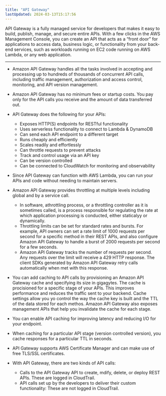 ```yaml
---
title: "API Gateway"
lastUpdated: 2024-03-13T15:17:56
---
```


API Gateway is a fully managed service for developers that makes it easy to build, publish, manage, and secure entire APIs. With a few clicks in the AWS Management Console, you can create an API that acts as a “front door” for applications to access data, business logic, or functionality from your back-end services, such as workloads running on EC2 code running on AWS Lambda, or any web application.

---

- Amazon API Gateway handles all the tasks involved in accepting and processing up to hundreds of thousands of concurrent API calls, including traffic management, authorization and access control, monitoring, and API version management.

- Amazon API Gateway has no minimum fees or startup costs. You pay only for the API calls you receive and the amount of data transferred out.

- API Gateway does the following for your APIs:
    - Exposes HTTP(S) endpoints for RESTful functionality
    - Uses serverless functionality to connect to Lambda & DynamoDB
    - Can send each API endpoint to a different target
    - Runs cheaply and efficiently
    - Scales readily and effortlessly
    - Can throttle requests to prevent attacks
    - Track and control usage via an API key
    - Can be version controlled
    - Can be connected to CloudWatch for monitoring and observability

- Since API Gateway can function with AWS Lambda, you can run your APIs and code without needing to maintain servers.

- Amazon API Gateway provides throttling at multiple levels including global and by a service call.
  - In software, athrottling process, or a throttling controller as it is sometimes called, is a process responsible for regulating the rate at which application processing is conducted, either staticalyy or dynamically.
  - Throttling limits can be set for standard rates and bursts. For example, API owners can set a rate limit of 1000 requests per second for a specific method in their REST APIs, and also configure Amazon API Gateway to handle a burst of 2000 requests per second for a few seconds.
  - Amazon API Gateway tracks the number of requests per second. Any requests over the limit will receive a 429 HTTP response. The client SDKs generated by Amazon API Gateway retry calls automatically when met with this response.

- You can add caching to API calls by provisioning an Amazon API Gateway cache and specifying its size in gigagytes. The cache is procisioned for a specific stage of your APIs. This improves performance and reduces the traffic sent to your backend. Cache settings allow you yo control the way the cache key is built and the TTL of the data stored for each methos. Amazon API Gateway also exposes management APIs that help you invalidate the cache for each stage.

- You can enable API caching for improving latency and reducing I/O for your endpoint.

- When caching for a particular API stage (version controlled version), you cache responses for a particular TTL in seconds.

- API Gateway supports AWS Certificate Manager and can make use of free TLS/SSL certificates.

- With API Gateway, there are two kinds of API calls:
  - Calls to the API Gateway API to create, mdify, delete, or deploy REST APIs. These are logged in CloudTrail.
  - API calls set up by the developers to deliver their custom functionality: These are not logged in CloudTrail.

